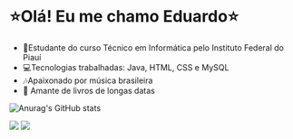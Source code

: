 # ⭐Olá! Eu me chamo Eduardo⭐
- 📓Estudante do curso Técnico em Informática pelo Instituto Federal do Piauí
- 💻Tecnologias trabalhadas: Java, HTML, CSS e MySQL
- 🎶Apaixonado por música brasileira
- 📖 Amante de livros de longas datas

  
![Anurag's GitHub stats](https://github-readme-stats.vercel.app/api?username=eduardo-nasc&show_icons=true&theme=tokyonight)
<div> 
  <a href="https://instagram.com/rafaballerini](https://www.instagram.com/eduardo_santos06dt/" target="_blank"><img src="https://img.shields.io/badge/-Instagram-%23E4405F?style=for-the-badge&logo=instagram&logoColor=white" target="_blank"></a>
  <a href = "mailto:eduamash@gmail.com"><img src="https://img.shields.io/badge/-Gmail-%23333?style=for-the-badge&logo=gmail&logoColor=white" target="_blank"></a>  
</div>
